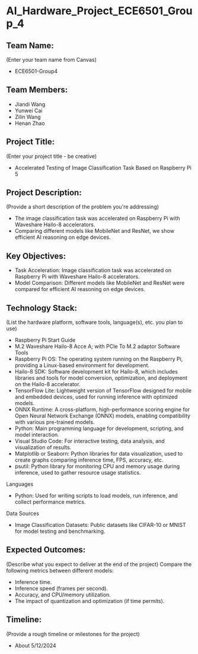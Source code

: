 # AI_Hardware_Project_ECE6501_Group_4

## Team Name: 
(Enter your team name from Canvas)
- ECE6501-Group4
## Team Members:
- Jiandi Wang
- Yunwei Cai
- Zilin Wang
- Henan Zhao

## Project Title:
(Enter your project title - be creative)
- Accelerated Testing of Image Classification Task Based on Raspberry Pi 5

## Project Description:
(Provide a short description of the problem you're addressing)
- The image classification task was accelerated on Raspberry Pi with Waveshare Hailo-8 accelerators.
- Comparing different models like MobileNet and ResNet, we show efficient AI reasoning on edge devices.

## Key Objectives:
- Task Acceleration: Image classification task was accelerated on Raspberry Pi with Waveshare Hailo-8 accelerators.
- Model Comparison: Different models like MobileNet and ResNet were compared for efficient AI reasoning on edge devices.


## Technology Stack:
(List the hardware platform, software tools, language(s), etc. you plan to use)
- Raspberry Pi Start Guide
- M.2 Waveshare Hailo-8 Acce A; with PCIe To M.2 adaptor 
  Software Tools
- Raspberry Pi OS: The operating system running on the Raspberry Pi, providing a Linux-based environment for development.
- Hailo-8 SDK: Software development kit for Hailo-8, which includes libraries and tools for model conversion, optimization, and deployment on the Hailo-8 accelerator.
- TensorFlow Lite: Lightweight version of TensorFlow designed for mobile and embedded devices, used for running inference with optimized models.
- ONNX Runtime: A cross-platform, high-performance scoring engine for Open Neural Network Exchange (ONNX) models, enabling compatibility with various pre-trained models.
- Python: Main programming language for development, scripting, and model interaction.
- Visual Studio Code: For interactive testing, data analysis, and visualization of results.
- Matplotlib or Seaborn: Python libraries for data visualization, used to create graphs comparing inference time, FPS, accuracy, etc.
- psutil: Python library for monitoring CPU and memory usage during inference, used to gather resource usage statistics.

Languages

- Python: Used for writing scripts to load models, run inference, and collect performance metrics.

Data Sources

- Image Classification Datasets: Public datasets like CIFAR-10 or MNIST for model testing and benchmarking.

## Expected Outcomes:
(Describe what you expect to deliver at the end of the project)
Compare the following metrics between different models:
- Inference time.
- Inference speed (frames per second).
- Accuracy, and CPU/memory utilization.
- The impact of quantization and optimization (if time permits).

## Timeline:
(Provide a rough timeline or milestones for the project)
- About 5/12/2024
